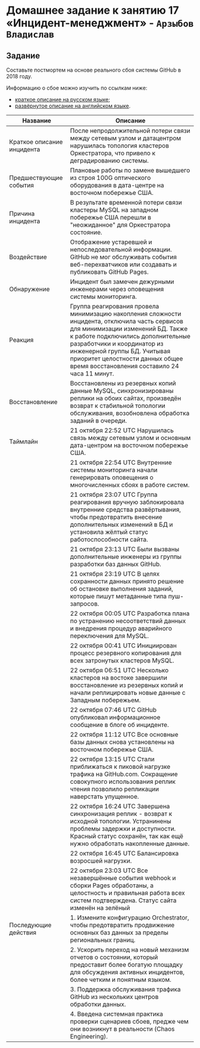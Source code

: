 # Домашнее задание к занятию 17 «Инцидент-менеджмент» - `Арзыбов Владислав`

## Задание

Составьте постмортем на основе реального сбоя системы GitHub в 2018 году.

Информацию о сбое можно изучить по ссылкам ниже:

* [краткое описание на русском языке](https://habr.com/ru/post/427301/);
* [развёрнутое описание на английском языке](https://github.blog/2018-10-30-oct21-post-incident-analysis/).



|Название   | Описание |
|----------------------|---|
|Краткое описание инцидента|  После непродолжительной потери связи между сетевым узлом и датацентром нарушилась топология кластеров Оркестратора, что привело к деградированию системы. |
|Предшествующие события| Плановые работы по замене вышедшего из строя 100G оптического оборудования в дата-центре на восточном побережье США. |
|Причина инцидента| В результате временной потери связи кластеры MySQL на западном побережье США перешли в "неожиданное" для Оркестратора состояние.  |
|Воздействие| Отображение устаревшей и непоследовательной информации. GitHub не мог обслуживать события веб-перехватчиков или создавать и публиковать GitHub Pages. |
|Обнаружение| Инцидент был замечен дежурными инженерами через оповещения системы мониторинга. |
|Реакция|  Группа реагирования провела минимизацию накопления сложности инцидента, отключила часть сервисов для минимизации изменений БД. Также к работе подключились дополнительные разработчики и координатор из инженерной группы БД. Учитывая приоритет целостности данных общее время восстановления составило 24 часа 11 минут. |
|Восстановление| Восстановлены из резервных копий данные MySQL, синхронизированы реплики на обоих сайтах, произведён возврат к стабильной топологии обслуживания, возобновлена обработка заданий в очереди.  |
|Таймлайн| 21 октября 22:52 UTC Нарушилась связь между сетевым узлом и основным дата-центром на восточном побережье США. |
|  |  21 октября 22:54 UTC Внутренние системы мониторинга начали генерировать оповещения о многочисленных сбоях в работе систем. |
| |21 октября 23:07 UTC Группа реагирования вручную заблокировала внутренние средства развёртывания, чтобы предотвратить внесение дополнительных изменений в БД и установила жёлтый статус работоспособности сайта. |
| |21 октября 23:13 UTC Были вызваны дополнительные инженеры из группы разработки баз данных GitHub. |
| |21 октября 23:19 UTC В целях сохранности данных принято решение об остановке выполнения заданий, которые пишут метаданные типа пуш-запросов. |
| |22 октября 00:05 UTC Разработка плана по устранению несоответствий данных и внедрения процедур аварийного переключения для MySQL. |
| |22 октября 00:41 UTC Инициирован процесс резервного копирования для всех затронутых кластеров MySQL. |
| |22 октября 06:51 UTC Несколько кластеров на востоке завершили восстановление из резервных копий и начали реплицировать новые данные с Западным побережьем. |
| |22 октября 07:46 UTC GitHub опубликовал информационное сообщение в блоге об инциденте. |
| |22 октября 11:12 UTC Все основные базы данных снова установлены на восточном побережье США. |
| |22 октября 13:15 UTC Стали приближаться к пиковой нагрузке трафика на GitHub.com. Сокращение совокупного использования реплик чтения позволило репликации наверстать упущенное.|
| |22 октября 16:24 UTC Завершена синхронизация реплик - возврат к исходной топологии. Устранинены проблемы задержки и доступности. Красный статус сохранён, так как ещё нужно обработать накопленные данные. |
| |22 октября 16:45 UTC Балансировка возросшей нагрузки. |
| |22 октября 23:03 UTC Все незавершённые события webhook и сборки Pages обработаны, а целостность и правильная работа всех систем подтверждена. Статус сайта изменён на зелёный  |
|Последующие действия|  1. Измените конфигурацию Orchestrator, чтобы предотвратить продвижение основных баз данных за пределы региональных границ. |
| |2. Ускорить переход на новый механизм отчетов о состоянии, который предоставит более богатую площадку для обсуждения активных инцидентов, более четким и понятным языком.|
| |3. Поддержка обслуживания трафика GitHub из нескольких центров обработки данных. |
| |4. Введена системная практика проверки сценариев сбоев, предже чем они возникнут в реальности (Chaos Engineering). |
